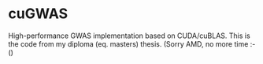 cuGWAS
======

High-performance GWAS implementation based on CUDA/cuBLAS. This is the code from my diploma (eq. masters) thesis. (Sorry AMD, no more time :-()